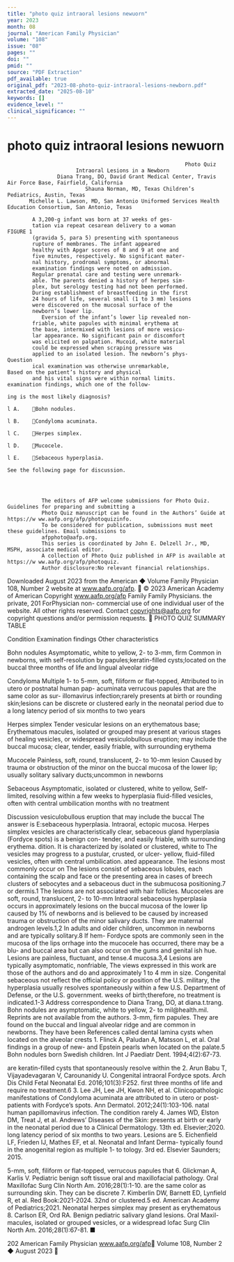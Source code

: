 ```yaml
---
title: "photo quiz intraoral lesions newuorn"
year: 2023
month: 08
journal: "American Family Physician"
volume: "108"
issue: "08"
pages: ""
doi: ""
pmid: ""
source: "PDF Extraction"
pdf_available: true
original_pdf: "2023-08-photo-quiz-intraoral-lesions-newborn.pdf"
extracted_date: "2025-08-10"
keywords: []
evidence_level: ""
clinical_significance: ""
---
```


# photo quiz intraoral lesions newuorn

                                                             Photo Quiz
                          Intraoral Lesions in a Newborn
                    Diana Trang, DO, David Grant Medical Center, Travis Air Force Base, Fairfield, California
                             Shauna Norman, MD, Texas Children’s Pediatrics, Austin, Texas
           Michelle L. Lawson, MD, San Antonio Uniformed Services Health Education Consortium, San Antonio, Texas

            A 3,200-g infant was born at 37 weeks of ges-
            tation via repeat cesarean delivery to a woman                            FIGURE 1
            (gravida 5, para 5) presenting with spontaneous
            rupture of membranes. The infant appeared
            healthy with Apgar scores of 8 and 9 at one and
            five minutes, respectively. No significant mater-
            nal history, prodromal symptoms, or abnormal
            examination findings were noted on admission.
            Regular prenatal care and testing were unremark-
            able. The parents denied a history of herpes sim-
            plex, but serology testing had not been performed.
            During establishment of breastfeeding in the first
            24 hours of life, several small (1 to 3 mm) lesions
            were discovered on the mucosal surface of the
            newborn’s lower lip.
               Eversion of the infant’s lower lip revealed non-
            friable, white papules with minimal erythema at
            the base, intermixed with lesions of more vesicu-
            lar appearance. No significant pain or discomfort
            was elicited on palpation. Mucoid, white material
            could be expressed when scraping pressure was
            applied to an isolated lesion. The newborn’s phys-                   Question
            ical examination was otherwise unremarkable,                         Based on the patient’s history and physical
            and his vital signs were within normal limits.                       examination findings, which one of the follow-
                                                                                 ing is the most likely diagnosis?
                                                                                    l A.	Bohn nodules.
                                                                                    l B.	Condyloma acuminata.
                                                                                    l C.	Herpes simplex.
                                                                                    l D.	Mucocele.
                                                                                    l E.	Sebaceous hyperplasia.
                                                                                 See the following page for discussion.




               The editors of AFP welcome submissions for Photo Quiz. Guidelines for preparing and submitting a
               Photo Quiz manuscript can be found in the Authors’ Guide at https://​w ww.aafp.org/afp/photoquizinfo.
               To be considered for publication, submissions must meet these guidelines. Email submissions to
               afpphoto@​aafp.org.
               This series is coordinated by John E. Delzell Jr., MD, MSPH, associate medical editor.
               A collection of Photo Quiz published in AFP is available at https://​w ww.aafp.org/afp/photoquiz.
               Author disclosure:​No relevant financial relationships.


Downloaded
August 2023 from the American
             ◆ Volume         Family Physician
                       108, Number    2        website at www.aafp.org/afp.        © 2023 American Academy of American
                                                                            Copyright
                                                             www.aafp.org/afp                                              Family
                                                                                                               Family Physicians.     the private, 201
                                                                                                                                  ForPhysician     non-
commercial use of one individual user of the website. All other rights reserved. Contact copyrights@aafp.org for copyright questions and/or permission requests.
                                                         PHOTO QUIZ
   SUMMARY TABLE

   Condition         Examination findings                                        Other characteristics

   Bohn nodules      Asymptomatic, white to yellow, 2- to 3-mm, firm             Common in newborns, with self-resolution by
                     papules;​keratin-filled cysts;​located on the buccal        three months of life
                     and lingual alveolar ridge

   Condyloma         Multiple 1- to 5-mm, soft, filiform or flat-topped,         Attributed to in utero or postnatal human pap-
   acuminata         verrucous papules that are the same color as sur-           illomavirus infection;​rarely presents at birth or
                     rounding skin;​lesions can be discrete or clustered         early in the neonatal period due to a long latency
                                                                                 period of six months to two years

   Herpes simplex    Tender vesicular lesions on an erythematous base;​          Erythematous macules, isolated or grouped
                     may present at various stages of healing                    vesicles, or widespread vesiculobullous eruption;
                                                                                 may include the buccal mucosa; clear, tender,
                                                                                 easily friable, with surrounding erythema

   Mucocele          Painless, soft, round, translucent, 2- to 10-mm lesion      Caused by trauma or obstruction of the minor
                     on the buccal mucosa of the lower lip;​usually solitary     salivary ducts;​uncommon in newborns

   Sebaceous         Asymptomatic, isolated or clustered, white to yellow,       Self-limited, resolving within a few weeks to
   hyperplasia       fluid-filled vesicles, often with central umbilication      months with no treatment



Discussion                                                          vesiculobullous eruption that may include the buccal
The answer is E:​sebaceous hyperplasia. Intraoral, ectopic          mucosa. Herpes simplex vesicles are characteristically clear,
sebaceous gland hyperplasia (Fordyce spots) is a benign con-        tender, and easily friable, with surrounding erythema.
dition. It is characterized by isolated or clustered, white to      The vesicles may progress to a pustular, crusted, or ulcer-
yellow, fluid-filled vesicles, often with central umbilication.     ated appearance. The lesions most commonly occur on
The lesions consist of sebaceous lobules, each containing           the scalp and face or the presenting area in cases of breech
clusters of sebocytes and a sebaceous duct in the submucosa         positioning.7
or dermis.1 The lesions are not associated with hair follicles.        Mucoceles are soft, round, translucent, 2- to 10-mm
Intraoral sebaceous hyperplasia occurs in approximately             lesions on the buccal mucosa of the lower lip caused by
1% of newborns and is believed to be caused by increased            trauma or obstruction of the minor salivary ducts. They are
maternal androgen levels.1,2 In adults and older children,          uncommon in newborns and are typically solitary.8 If hem-
Fordyce spots are commonly seen in the mucosa of the lips           orrhage into the mucocele has occurred, there may be a blu-
and buccal area but can also occur on the gums and genital          ish hue. Lesions are painless, fluctuant, and tense.4
mucosa.3,4 Lesions are typically asymptomatic, nonfriable,          The views expressed in this work are those of the authors and do
and approximately 1 to 4 mm in size. Congenital sebaceous           not reflect the official policy or position of the U.S. military, the
hyperplasia usually resolves spontaneously within a few             U.S. Department of Defense, or the U.S. government.
weeks of birth;​therefore, no treatment is indicated.1-3            Address correspondence to Diana Trang, DO, at diana.t.trang.
   Bohn nodules are asymptomatic, white to yellow, 2- to            mil@​health.mil. Reprints are not available from the authors.
3-mm, firm papules. They are found on the buccal and lingual
alveolar ridge and are common in newborns. They have been           References
called dental lamina cysts when located on the alveolar crests       1. Flinck A, Paludan A, Matsson L, et al. Oral findings in a group of new-
and Epstein pearls when located on the palate.5 Bohn nodules            born Swedish children. Int J Paediatr Dent. 1994;​4(2):​67-73.

are keratin-filled cysts that spontaneously resolve within the       2. Arun Babu T, Vijayadevagaran V, Carounanidy U. Congenital intraoral
                                                                        Fordyce spots. Arch Dis Child Fetal Neonatal Ed. 2016;​101(3):​F252.
first three months of life and require no treatment.6
                                                                     3. Lee JH, Lee JH, Kwon NH, et al. Clinicopathologic manifestations of
   Condyloma acuminata are attributed to in utero or post-              patients with Fordyce’s spots. Ann Dermatol. 2012;​24(1):​103-106.
natal human papillomavirus infection. The condition rarely           4. James WD, Elston DM, Treat J, et al. Andrews’ Diseases of the Skin:​
presents at birth or early in the neonatal period due to a              Clinical Dermatology. 13th ed. Elsevier;​2020.
long latency period of six months to two years. Lesions are          5. Eichenfield LF, Frieden IJ, Mathes EF, et al. Neonatal and Infant Derma-
typically found in the anogenital region as multiple 1- to              tology. 3rd ed. Elsevier Saunders;​2015.

5-mm, soft, filiform or flat-topped, verrucous papules that          6. Glickman A, Karlis V. Pediatric benign soft tissue oral and maxillofacial
                                                                        pathology. Oral Maxillofac Surg Clin North Am. 2016;​28(1):​1-10.
are the same color as surrounding skin. They can be discrete
                                                                     7. Kimberlin DW, Barnett ED, Lynfield R, et al. Red Book:​ 2021-2024. 32nd
or clustered.5                                                          ed. American Academy of Pediatrics;​2021.
   Neonatal herpes simplex may present as erythematous               8. Carlson ER, Ord RA. Benign pediatric salivary gland lesions. Oral Maxil-
macules, isolated or grouped vesicles, or a widespread                  lofac Surg Clin North Am. 2016;​28(1):​67-81. ■


202 American Family Physician                         www.aafp.org/afp                                Volume 108, Number 2 ◆ August 2023
